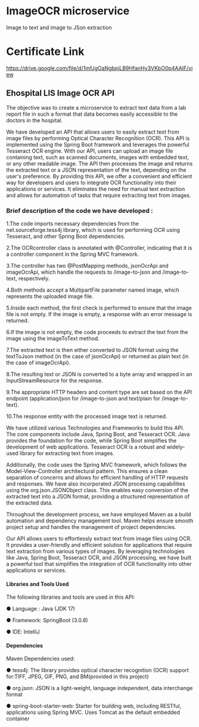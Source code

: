 # ImageOCR microservice
Image to text and image to JSon extraction

# Certificate Link
https://drive.google.com/file/d/1mfJgOaNgbpjLB9HfanHy3VKbO0p4AAlF/view

## Ehospital LIS Image OCR API
The objective was to create a microservice to extract text data from a lab report file in such a format that data becomes easily accessible to the doctors in the hospital. 

We have developed an API that allows users to easily extract text from image files by performing Optical Character Recognition (OCR). This API is implemented using the Spring Boot framework and leverages the powerful Tesseract OCR engine.
With our API, users can upload an image file containing text, such as scanned documents, images with embedded text, or any other readable image. The API then processes the image and returns the extracted text or a JSON representation of the text, depending on the user's preference.
By providing this API, we offer a convenient and efficient way for developers and users to integrate OCR functionality into their applications or services. It eliminates the need for manual text extraction and allows for automation of tasks that require extracting text from images.

### Brief description of the code we have developed : 

1.The code imports necessary dependencies from the net.sourceforge.tess4j library, which is used for performing OCR using Tesseract, and other Spring Boot dependencies.

2.The OCRcontroller class is annotated with @Controller, indicating that it is a controller component in the Spring MVC framework.

3.The controller has two @PostMapping methods, jsonOcrApi and imageOcrApi, which handle the requests to /image-to-json and /image-to-text, respectively.

4.Both methods accept a MultipartFile parameter named image, which represents the uploaded image file.

5.Inside each method, the first check is performed to ensure that the image file is not empty. If the image is empty, a response with an error message is returned.

6.If the image is not empty, the code proceeds to extract the text from the image using the imageToText method.

7.The extracted text is then either converted to JSON format using the textToJson method (in the case of jsonOcrApi) or returned as plain text (in the case of imageOcrApi).

8.The resulting text or JSON is converted to a byte array and wrapped in an InputStreamResource for the response.

9.The appropriate HTTP headers and content type are set based on the API endpoint (application/json for /image-to-json and text/plain for /image-to-text).

10.The response entity with the processed image text is returned.

We have utilized various Technologies and Frameworks to build this API. The core components include Java, Spring Boot, and Tesseract OCR. Java provides the foundation for the code, while Spring Boot simplifies the development of web applications. Tesseract OCR is a robust and widely-used library for extracting text from images.

Additionally, the code uses the Spring MVC framework, which follows the Model-View-Controller architectural pattern. This ensures a clean separation of concerns and allows for efficient handling of HTTP requests and responses. We have also incorporated JSON processing capabilities using the org.json.JSONObject class. This enables easy conversion of the extracted text into a JSON format, providing a structured representation of the extracted data.

Throughout the development process, we have employed Maven as a build automation and dependency management tool. Maven helps ensure smooth project setup and handles the management of project dependencies.                             

Our API allows users to effortlessly extract text from image files using OCR. It provides a user-friendly and efficient solution for applications that require text extraction from various types of images. By leveraging technologies like Java, Spring Boot, Tesseract OCR, and JSON processing, we have built a powerful tool that simplifies the integration of OCR functionality into other applications or services.

#### Libraries and Tools Used
The following libraries and tools are used in this API:

● Language : Java (JDK 17)

● Framework: SpringBoot (3.0.8)

● IDE: IntelliJ

#### Dependencies

Maven Dependencies used:

● tess4j: The library provides optical character recognition (OCR) support
for:TIFF, JPEG, GIF, PNG, and BM(provided in this project)

● org.json: JSON is a light-weight, language independent, data interchange format

● spring-boot-starter-web: Starter for building web, including RESTful,
applications using Spring MVC. Uses Tomcat as the default embedded container

